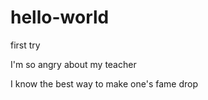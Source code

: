 # hello-world

first try

I'm so angry about my teacher

I know the best way to make one's fame drop 

